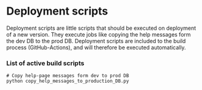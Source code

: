 # Deployment scripts

Deployment scripts are little scripts that should be executed on deployment of a new version. They execute jobs like
copying the help messages form the dev DB to the prod DB. Deployment scripts are included to the build process
(GitHub-Actions), and will therefore be executed automatically.

### List of active build scripts

```shell
# Copy help-page messages form dev to prod DB
python copy_help_messages_to_production_DB.py
```